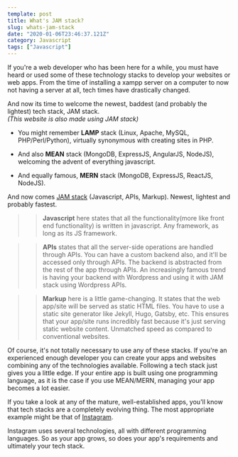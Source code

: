 ```yaml
---
template: post
title: What's JAM stack?
slug: whats-jam-stack
date: "2020-01-06T23:46:37.121Z"
category: Javascript
tags: ["Javascript"]
---
```


If you're a web developer who has been here for a while, you must have heard or used some of these technology stacks to develop your websites or web apps.
From the time of installing a xampp server on a computer to now not having a server at all, tech times have drastically changed.

And now its time to welcome the newest, baddest (and probably the lightest) tech stack, JAM stack.  
_(This website is also made using JAM stack)_

- You might remember **LAMP** stack (Linux, Apache, MySQL, PHP/Perl/Python), virtually synonymous with creating sites in PHP.

- And also **MEAN** stack (MongoDB, ExpressJS, AngularJS, NodeJS), welcoming the advent of everything javascript.

- And equally famous, **MERN** stack (MongoDB, ExpressJS, ReactJS, NodeJS).

And now comes [JAM stack](https://jamstack.org/) (Javascript, APIs, Markup). Newest, lightest and probably fastest.

> > **Javascript** here states that all the functionality(more like front end functionality) is written in javascript. Any framework, as long as its JS framework.

> > **APIs** states that all the server-side operations are handled through APIs. You can have a custom backend also, and it'll be accessed only through APIs. The backend is abstracted from the rest of the app through APIs. An increasingly famous trend is having your backend with Wordpress and using it with JAM stack using Wordpress APIs.

> > **Markup** here is a little game-changing. It states that the web app/site will be served as static HTML files. You have to use a static site generator like Jekyll, Hugo, Gatsby, etc. This ensures that your app/site runs incredibly fast because it's just serving static website content. Unmatched speed as compared to conventional websites.

Of course, it's not totally necessary to use any of these stacks. If you're an experienced enough developer you can create your apps and websites combining any of the technologies available. Following a tech stack just gives you a little edge. If your entire app is built using one programming language, as it is the case if you use MEAN/MERN, managing your app becomes a lot easier.

If you take a look at any of the mature, well-established apps, you'll know that tech stacks are a completely evolving thing. The most appropriate example might be that of [Instagram](https://stackshare.io/instagram/instagram).

Instagram uses several technologies, all with different programming languages. So as your app grows, so does your app's requirements and ultimately your tech stack.
